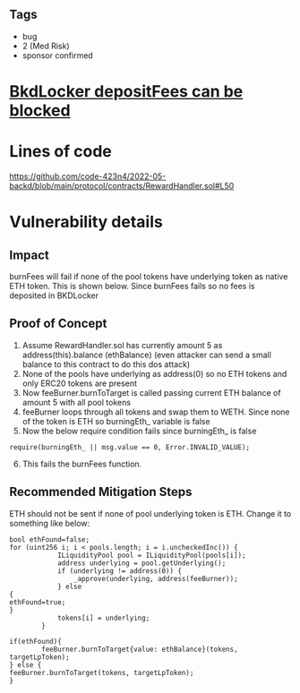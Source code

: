 ## Tags

- bug
- 2 (Med Risk)
- sponsor confirmed

# [BkdLocker depositFees can be blocked](https://github.com/code-423n4/2022-05-backd-findings/issues/8) 

# Lines of code

https://github.com/code-423n4/2022-05-backd/blob/main/protocol/contracts/RewardHandler.sol#L50


# Vulnerability details

## Impact
burnFees will fail if none of the pool tokens have underlying token as native ETH token. This is shown below. Since burnFees fails so no fees is deposited in BKDLocker

## Proof of Concept
1. Assume RewardHandler.sol has currently amount 5 as address(this).balance (ethBalance) (even attacker can send a small balance to this contract to do this dos attack)
2. None of the pools have underlying as address(0) so no ETH tokens and only ERC20 tokens are present
3. Now feeBurner.burnToTarget is called passing current ETH balance of amount 5 with all pool tokens
4. feeBurner loops through all tokens and swap them to WETH. Since none of the token is ETH so burningEth_ variable is false
5. Now the below require condition fails since burningEth_ is false 

```
require(burningEth_ || msg.value == 0, Error.INVALID_VALUE);
```

6. This fails the burnFees function.

## Recommended Mitigation Steps
ETH should not be sent if none of pool underlying token is ETH. Change it to something like below:

```
bool ethFound=false;
for (uint256 i; i < pools.length; i = i.uncheckedInc()) {
            ILiquidityPool pool = ILiquidityPool(pools[i]);
            address underlying = pool.getUnderlying();
            if (underlying != address(0)) {
                _approve(underlying, address(feeBurner));
            } else
{
ethFound=true;
}
            tokens[i] = underlying;
        }

if(ethFound){
        feeBurner.burnToTarget{value: ethBalance}(tokens, targetLpToken);
} else {
feeBurner.burnToTarget(tokens, targetLpToken);
}
```

